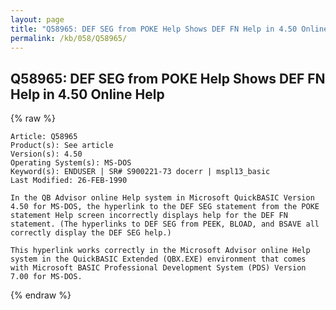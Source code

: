 ```yaml
---
layout: page
title: "Q58965: DEF SEG from POKE Help Shows DEF FN Help in 4.50 Online Help"
permalink: /kb/058/Q58965/
---
```


## Q58965: DEF SEG from POKE Help Shows DEF FN Help in 4.50 Online Help

{% raw %}

	Article: Q58965
	Product(s): See article
	Version(s): 4.50
	Operating System(s): MS-DOS
	Keyword(s): ENDUSER | SR# S900221-73 docerr | mspl13_basic
	Last Modified: 26-FEB-1990
	
	In the QB Advisor online Help system in Microsoft QuickBASIC Version
	4.50 for MS-DOS, the hyperlink to the DEF SEG statement from the POKE
	statement Help screen incorrectly displays help for the DEF FN
	statement. (The hyperlinks to DEF SEG from PEEK, BLOAD, and BSAVE all
	correctly display the DEF SEG help.)
	
	This hyperlink works correctly in the Microsoft Advisor online Help
	system in the QuickBASIC Extended (QBX.EXE) environment that comes
	with Microsoft BASIC Professional Development System (PDS) Version
	7.00 for MS-DOS.

{% endraw %}
